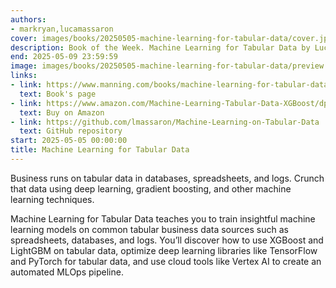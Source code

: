 ```yaml
---
authors:
- markryan,lucamassaron
cover: images/books/20250505-machine-learning-for-tabular-data/cover.jpg
description: Book of the Week. Machine Learning for Tabular Data by Luca Massaron
end: 2025-05-09 23:59:59
image: images/books/20250505-machine-learning-for-tabular-data/preview.jpg
links:
- link: https://www.manning.com/books/machine-learning-for-tabular-data
  text: Book's page
- link: https://www.amazon.com/Machine-Learning-Tabular-Data-XGBoost/dp/1633438546
  text: Buy on Amazon
- link: https://github.com/lmassaron/Machine-Learning-on-Tabular-Data
  text: GitHub repository
start: 2025-05-05 00:00:00
title: Machine Learning for Tabular Data
---
```


Business runs on tabular data in databases, spreadsheets, and logs. Crunch that data using deep learning, gradient boosting, and other machine learning techniques.

Machine Learning for Tabular Data teaches you to train insightful machine learning models on common tabular business data sources such as spreadsheets, databases, and logs. You’ll discover how to use XGBoost and LightGBM on tabular data, optimize deep learning libraries like TensorFlow and PyTorch for tabular data, and use cloud tools like Vertex AI to create an automated MLOps pipeline.
